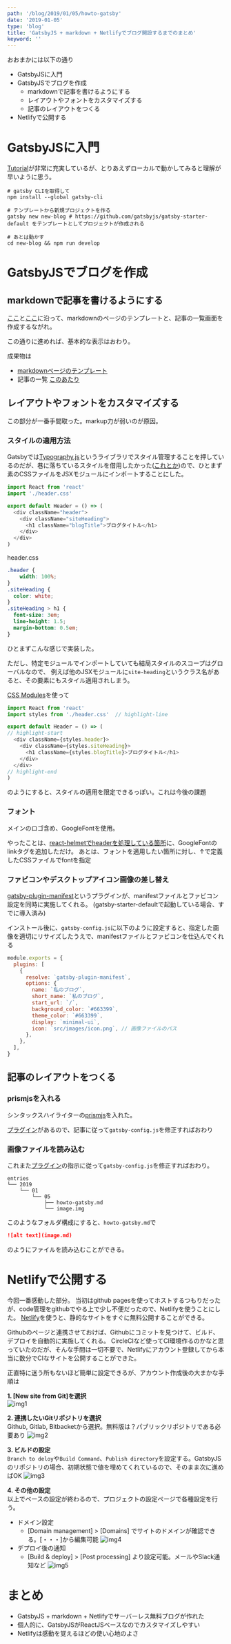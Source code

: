 ```yaml
---
path: '/blog/2019/01/05/howto-gatsby'
date: '2019-01-05'
type: 'blog'
title: 'GatsbyJS + markdown + Netlifyでブログ開設するまでのまとめ'
keyword: ''
---
```


おおまかには以下の通り

- GatsbyJSに入門
- GatsbyJSでブログを作成
    - markdownで記事を書けるようにする
    - レイアウトやフォントをカスタマイズする
    - 記事のレイアウトをつくる
- Netlifyで公開する


# GatsbyJSに入門

[Tutorial](https://www.gatsbyjs.org/tutorial/)が非常に充実しているが、とりあえずローカルで動かしてみると理解が早いように思う。

```
# gatsby CLIを取得して
npm install --global gatsby-cli

# テンプレートから新規プロジェクトを作る
gatsby new new-blog # https://github.com/gatsbyjs/gatsby-starter-default をテンプレートとしてプロジェクトが作成される

# あとは動かす
cd new-blog && npm run develop
```

# GatsbyJSでブログを作成
## markdownで記事を書けるようにする

[ここ](https://www.gatsbyjs.org/docs/adding-markdown-pages/)と[ここ](https://www.gatsbyjs.org/docs/adding-a-list-of-markdown-blog-posts/)に沿って、markdownのページのテンプレートと、記事の一覧画面を作成するながれ。

この通りに進めれば、基本的な表示はおわり。

成果物は
- [markdownページのテンプレート](https://github.com/kazukimuta/blog/blob/master/src/templates/blogTemplate.js)
- 記事の一覧 [このあたり](https://github.com/kazukimuta/blog/tree/master/src/components/post)

## レイアウトやフォントをカスタマイズする
この部分が一番手間取った。markup力が弱いのが原因。

### スタイルの適用方法
Gatsbyでは[Typography.js](https://www.gatsbyjs.org/docs/typography-js/)というライブラリでスタイル管理することを押しているのだが、巷に落ちているスタイルを借用したかった([これとか](https://milligram.io/))ので、ひとまず素のCSSファイルをJSXモジュールにインポートすることにした。

```javascript
import React from 'react'
import './header.css'

export default Header = () => (
  <div className="header">
    <div className="siteHeading">
      <h1 className="blogTitle">ブログタイトル</h1>
    </div>
  </div>
)
```

header.css

```css
.header {
    width: 100%;
}
.siteHeading {
  color: white;
}
.siteHeading > h1 {
  font-size: 3em;
  line-height: 1.5;
  margin-bottom: 0.5em;
}
```

ひとまずこんな感じで実装した。

ただし、特定モジュールでインポートしていても結局スタイルのスコープはグローバルなので、
例えば他のJSXモジュールに`site-heading`というクラス名があると、その要素にもスタイル適用されしまう。

[CSS Modules](https://www.gatsbyjs.org/tutorial/part-two/#css-modules)を使って

```javascript
import React from 'react'
import styles from './header.css'  // highlight-line

export default Header = () => (
// highlight-start
  <div className={styles.header}>
    <div className={styles.siteHeading}>
      <h1 className={styles.blogTitle}>ブログタイトル</h1>
    </div>
  </div>
// highlight-end
)
```

のようにすると、スタイルの適用を限定できるっぽい。これは今後の課題

### フォント
メインのロゴ含め、GoogleFontを使用。

やったことは、[react-helmetでheaderを処理している箇所](https://github.com/kazukimuta/blog/blob/master/src/components/doc-header.js)に、GoogleFontのlinkタグを追加しただけ。
あとは、フォントを適用したい箇所に対し、↑で定義したCSSファイルでfontを指定


### ファビコンやデスクトップアイコン画像の差し替え

[gatsby-plugin-manifest](https://www.gatsbyjs.org/packages/gatsby-plugin-manifest)というプラグインが、manifestファイルとファビコン設定を同時に実施してくれる。
(gatsby-starter-defaultで起動している場合、すでに導入済み)

インストール後に、`gatsby-config.js`に以下のように設定すると、指定した画像を適切にリサイズしたうえで、manifestファイルとファビコンを仕込んでくれる

```javascript
module.exports = {
  plugins: [
    {
      resolve: `gatsby-plugin-manifest`,
      options: {
        name: `私のブログ`,
        short_name: `私のブログ`,
        start_url: `/`,
        background_color: `#663399`,
        theme_color: `#663399`,
        display: `minimal-ui`,
        icon: `src/images/icon.png`, // 画像ファイルのパス
      },
    },
  ],
}
```


## 記事のレイアウトをつくる
### prismjsを入れる
シンタックスハイライターの[prismjs](https://prismjs.com/)を入れた。

[プラグイン](https://www.gatsbyjs.org/packages/gatsby-remark-prismjs)があるので、記事に従って`gatsby-config.js`を修正すればおわり

### 画像ファイルを読み込む
これまた[プラグイン](https://www.gatsbyjs.org/packages/gatsby-remark-images/?=gatsby-remark-images)の指示に従って`gatsby-config.js`を修正すればおわり。

```
entries
└── 2019
    └── 01
        └── 05
            ├── howto-gatsby.md
            └── image.img
```

このようなフォルダ構成にすると、`howto-gatsby.md`で

```markdown
![alt text](image.md)
```

のようにファイルを読み込むことができる。

# Netlifyで公開する

今回一番感動した部分。
当初はgithub pagesを使ってホストするつもりだったが、code管理をgithubでやる上で少し不便だったので、Netlifyを使うことにした。
[Netlify](https://www.netlify.com/)を使うと、静的なサイトをすぐに無料公開することができる。

Githubのページと連携させておけば、Githubにコミットを見つけて、ビルド、デプロイを自動的に実施してくれる。
CircleCIなど使ってCI環境作るのかなと思っていたのだが、そんな手間は一切不要で、Netlifyにアカウント登録してから本当に数分でCIなサイトを公開することができた。

正直特に迷う所もないほど簡単に設定できるが、アカウント作成後の大まかな手順は

__1. [New site from Git]を選択__  
![img1](1.png)

__2. 連携したいGitリポジトリを選択__  
Github, Gitlab, Bitbacketから選択。無料版は？パブリックリポジトリである必要あり
![img2](2.png)

__3. ビルドの設定__  
`Branch to deloy`や`Build Command`、`Publish directory`を設定する。GatsbyJSのリポジトリの場合、初期状態で値を埋めてくれているので、そのまま次に進めばOK
![img3](3.png)

__4. その他の設定__  
以上でベースの設定が終わるので、プロジェクトの設定ページで各種設定を行う。

- ドメイン設定
    - [Domain management] > [Domains] でサイトのドメインが確認できる。[・・・]から編集可能
    ![img4](4.png)
- デプロイ後の通知
    - [Build & deploy] > [Post processing] より設定可能。メールやSlack通知など
    ![img5](5.png)


# まとめ

- GatsbyJS + markdown + Netlifyでサーバーレス無料ブログが作れた
- 個人的に、GatsbyJSがReactJSベースなのでカスタマイズしやすい
- Netlifyは感動を覚えるほどの使い心地のよさ

